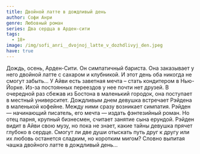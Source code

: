 ```yaml
---
title: Двойной латте в дождливый день
author: Софи Анри
genre: Любовный роман
series: Два сердца в Арден-сити
tags:
  - 18+
image: /img/sofi_anri__dvojnoj_latte_v_dozhdlivyj_den.jpeg
have: true
---
```

Дождь, осень, Арден-Сити. Он симпатичный бариста. Она заказывает у него двойной латте с сахаром и клубникой. И этот день оба никогда не смогут забыть… У Айви есть заветная мечта – стать кондитером в Нью-Йорке. Из-за постоянных переездов у нее почти нет друзей. В очередной раз сбежав из Бостона в маленький городок, она поступает в местный университет. Дождливым днем девушка встречает Рэйдена в маленькой кофейне. Между ними сразу возникает симпатия. Рэйден — начинающий писатель, его мечта — издать фэнтезийный роман. Но отец парня, крупный бизнесмен, считает занятие сына ерундой. Рэйден видит в Айви свою музу, но пока не знает, какие тайны девушка прячет глубоко в сердце. Смогут ли две души отыскать путь друг к другу или их любовь останется сладким, но коротким мигом? Словно выпитая чашка двойного латте в дождливый день…